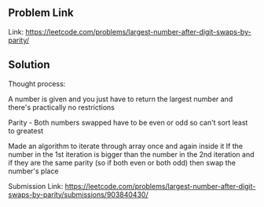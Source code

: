 ## Problem Link

Link: https://leetcode.com/problems/largest-number-after-digit-swaps-by-parity/

## Solution

Thought process:

A number is given and you just have to return the largest number and there's practically no restrictions

Parity - Both numbers swapped have to be even or odd so can't sort least to greatest

Made an algorithm to iterate through array once and again inside it
If the number in the 1st iteration is bigger than the number in the 2nd iteration and if they are the same parity
(so if both even or both odd) then swap the number's place

Submission Link: https://leetcode.com/problems/largest-number-after-digit-swaps-by-parity/submissions/903840430/